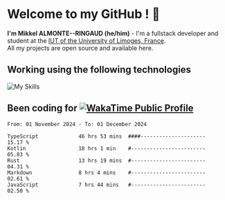 # Welcome to my GitHub ! 🌃

**I'm Mikkel ALMONTE--RINGAUD (he/him)** - I'm a fullstack developer and student at the [IUT of the University of Limoges, France](https://iut.unilim.fr). \
All my projects are open source and available here.

## Working using the following technologies

![My Skills](https://skillicons.dev/icons?i=solidjs,pnpm,nodejs,ts,js,vercel,netlify,html,css,rust,astro,git,vue,md,electron,figma,github,bash,bun,cloudflare,py,tailwind,nginx,npm,tauri,vite,zig,yarn,windicss,dart,flutter,kotlin&theme=dark)

## Been coding for [![WakaTime Public Profile](https://wakatime.com/badge/user/0839e595-e07a-435c-8d59-ed95f2a3d6dd.svg?style=flat-square)](https://wakatime.com/@0839e595-e07a-435c-8d59-ed95f2a3d6dd)

<!--START_SECTION:waka-->

```plain
From: 01 November 2024 - To: 01 December 2024

TypeScript             46 hrs 53 mins  ####---------------------   15.17 %
Kotlin                 18 hrs 1 min    #------------------------   05.83 %
Rust                   13 hrs 19 mins  #------------------------   04.31 %
Markdown               8 hrs 4 mins    #------------------------   02.61 %
JavaScript             7 hrs 44 mins   #------------------------   02.50 %
```

<!--END_SECTION:waka-->
